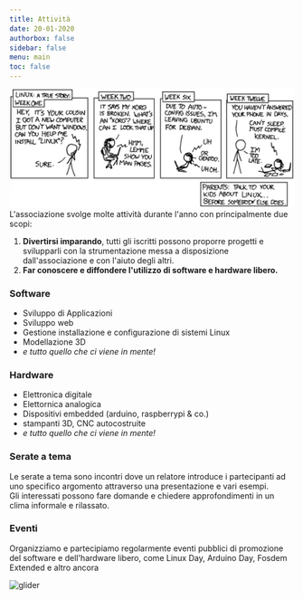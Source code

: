 ```yaml
---
title: Attività
date: 20-01-2020
authorbox: false
sidebar: false
menu: main
toc: false
---
```

![kernel](/thumb/kernel.jpg)
L'associazione svolge molte attività durante l'anno con principalmente due scopi:  
1. **Divertirsi imparando**, tutti gli iscritti possono proporre progetti e svilupparli con la strumentazione messa a disposizione dall'associazione e con l'aiuto degli altri.
2. **Far conoscere e diffondere l'utilizzo di software e hardware libero.**

### Software
* Sviluppo di Applicazioni
* Sviluppo web
* Gestione installazione e configurazione di sistemi Linux
* Modellazione 3D
* *e tutto quello che ci viene in mente!*

### Hardware
* Elettronica digitale
* Elettornica analogica
* Dispositivi embedded (arduino, raspberrypi & co.)
* stampanti 3D, CNC autocostruite
* *e tutto quello che ci viene in mente!*

### Serate a tema
Le serate a tema sono incontri dove un relatore introduce i partecipanti ad uno specifico argomento attraverso una presentazione e vari esempi.  
Gli interessati possono fare domande e chiedere approfondimenti in un clima informale e rilassato.

### Eventi
Organizziamo e partecipiamo regolarmente eventi pubblici di promozione del software e dell'hardware libero, come Linux Day, Arduino Day, Fosdem Extended e altro ancora

![glider](https://i.imgur.com/3i7ZGZj.jpg)
